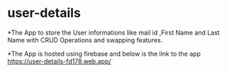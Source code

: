 # user-details

*The App to store the User informations like mail id ,First Name and Last Name with CRUD Operations and swapping features.

*The App is hosted using firebase and below is the link to the app
https://user-details-fd178.web.app/


